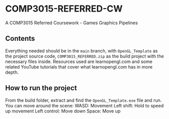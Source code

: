# COMP3015-REFERRED-CW
A COMP3015 Referred Coursework - Games Graphics Pipelines

## Contents

Everything needed should be in the `main` branch, with `OpenGL_Template` as the project source code, `COMP3015_REFERRED.zip` as the build project with the necessary files inside.
Resources used are learnopengl.com and some related YouTube tutorials that cover what learnopengl.com has in more depth.

## How to run the project
From the build folder, extract and find the `OpenGL_Template.exe` file and run.
You can move around the scene:
WASD: Movement
Left shift: Hold to speed up movement
Left control: Move down
Space: Move up
